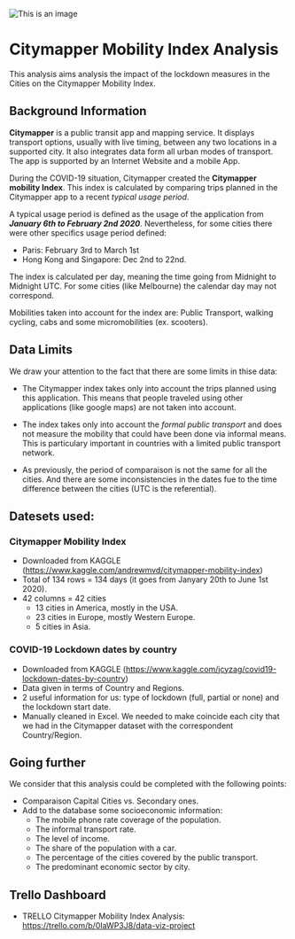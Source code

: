 ![This is an image](https://cm-messenger-blog-assets.s3.eu-west-1.amazonaws.com/53fda7d4-279c-4ebe-89ce-00216aad001b)


# Citymapper Mobility Index Analysis
This analysis aims analysis the impact of the lockdown measures in the Cities on the Citymapper Mobility Index. 

## Background Information

**Citymapper** is a public transit app and mapping service. It displays transport options, usually with live timing, between any two locations in a supported city. It also integrates data form all urban modes of transport. The app is supported by an Internet Website and a mobile App. 

During the COVID-19 situation, Citymapper created the **Citymapper mobility Index**. This index is calculated by comparing trips planned in the Citymapper app to a recent *typical usage period*.

A typical usage period is defined as the usage of the application from ***January 6th to February 2nd 2020***. 
Nevertheless, for some cities there were other specifics usage period defined: 
- Paris: February 3rd to March 1st
- Hong Kong and Singapore: Dec 2nd to 22nd. 

The index is calculated per day, meaning the time going from Midnight to Midnight UTC. 
For some cities (like Melbourne) the calendar day may not correspond. 

Mobilities taken into account for the index are: Public Transport, walking cycling, cabs and some micromobilities (ex. scooters).


## Data Limits
We draw your attention to the fact that there are some limits in thise data: 

- The Citymapper index takes only into account the trips planned using this application. This means that people traveled using other applications (like google maps) are not taken into account. 

- The index takes only into account the *formal public transport* and does not measure the mobility that could have been done via informal means. This is particulary important in countries with a limited public transport network. 

- As previously, the period of comparaison is not the same for all the cities. And there are some inconsistencies in the dates fue to the time difference between the cities (UTC is the referential). 


## Datesets used: 

### Citymapper Mobility Index
- Downloaded from KAGGLE (https://www.kaggle.com/andrewmvd/citymapper-mobility-index) 
- Total of 134 rows = 134 days (it goes from Janyary 20th to June 1st 2020). 
- 42 columns = 42 cities
    - 13 cities in America, mostly in the USA. 
    - 23 cities in Europe, mostly Western Europe.
    - 5 cities in Asia. 

### COVID-19 Lockdown dates by country 
- Downloaded from KAGGLE (https://www.kaggle.com/jcyzag/covid19-lockdown-dates-by-country)
- Data given in terms of Country and Regions. 
- 2 useful information for us: type of lockdown (full, partial or none) and the lockdown start date. 
- Manually cleaned in Excel. We needed to make coincide each city that we had in the Citymapper dataset with the correspondent Country/Region. 


## Going further
We consider that this analysis could be completed with the following points: 
- Comparaison Capital Cities vs. Secondary ones. 
- Add to the database some socioeconomic information: 
    - The mobile phone rate coverage of the population. 
    - The informal transport rate.
    - The level of income. 
    - The share of the population with a car. 
    - The percentage of the cities covered by the public transport. 
    - The predominant economic sector by city. 

## Trello Dashboard
- TRELLO Citymapper Mobility Index Analysis: https://trello.com/b/0IaWP3J8/data-viz-project
